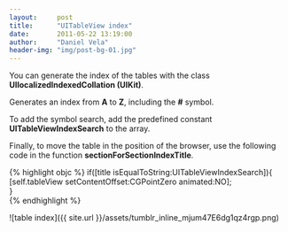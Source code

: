 ```yaml
---
layout:     post
title:      "UITableView index"
date:       2011-05-22 13:19:00
author:     "Daniel Vela"
header-img: "img/post-bg-01.jpg"
---
```


You can generate the index of the tables with the class **UIlocalizedIndexedCollation (UIKit)**.

Generates an index from **A** to **Z**, including the **#** symbol.

To add the symbol search, add the predefined constant **UITableViewIndexSearch** to the array.

Finally, to move the table in the position of the browser, use the following code in the function **sectionForSectionIndexTitle**.

{% highlight objc %}
if([title isEqualToString:UITableViewIndexSearch]){  
    [self.tableView setContentOffset:CGPointZero animated:NO];  
}  
{% endhighlight %}

![table index]({{ site.url }}/assets/tumblr_inline_mjum47E6dg1qz4rgp.png)